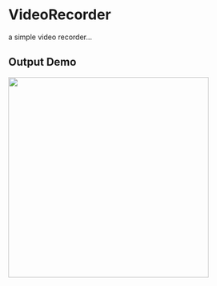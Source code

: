 # VideoRecorder
a simple video recorder...

<h2>Output Demo</h2>

<img src="https://github.com/Avinash-dev-code/VideoRecorder/blob/master/oup.gif" height="400" weidth="250">
